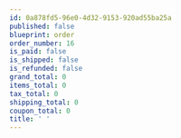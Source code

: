 ```yaml
---
id: 0a878fd5-96e0-4d32-9153-920ad55ba25a
published: false
blueprint: order
order_number: 16
is_paid: false
is_shipped: false
is_refunded: false
grand_total: 0
items_total: 0
tax_total: 0
shipping_total: 0
coupon_total: 0
title: ' '
---
```

